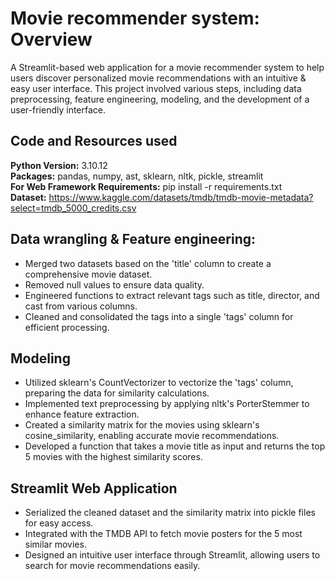 # Movie recommender system: Overview
A Streamlit-based web application for a movie recommender system to help users discover personalized movie recommendations with an intuitive &amp; easy user interface. This project involved various steps, including data preprocessing, feature engineering, modeling, and the development of a user-friendly interface. <br>

## Code and Resources used
**Python Version:** 3.10.12 <br>
**Packages:** pandas, numpy, ast, sklearn, nltk, pickle, streamlit <br>
**For Web Framework Requirements:** pip install -r requirements.txt <br>
**Dataset:** https://www.kaggle.com/datasets/tmdb/tmdb-movie-metadata?select=tmdb_5000_credits.csv

## Data wrangling & Feature engineering:
* Merged two datasets based on the 'title' column to create a comprehensive movie dataset.
* Removed null values to ensure data quality.
* Engineered functions to extract relevant tags such as title, director, and cast from various columns.
* Cleaned and consolidated the tags into a single 'tags' column for efficient processing.

## Modeling
* Utilized sklearn's CountVectorizer to vectorize the 'tags' column, preparing the data for similarity calculations.
* Implemented text preprocessing by applying nltk's PorterStemmer to enhance feature extraction.
* Created a similarity matrix for the movies using sklearn's cosine_similarity, enabling accurate movie recommendations.
* Developed a function that takes a movie title as input and returns the top 5 movies with the highest similarity scores.

## Streamlit Web Application
* Serialized the cleaned dataset and the similarity matrix into pickle files for easy access.
* Integrated with the TMDB API to fetch movie posters for the 5 most similar movies.
* Designed an intuitive user interface through Streamlit, allowing users to search for movie recommendations easily.

